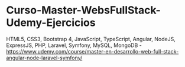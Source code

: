 # Curso-Master-WebsFullStack-Udemy-Ejercicios
HTML5, CSS3, Bootstrap 4, JavaScript, TypeScript, Angular, NodeJS, ExpressJS, PHP, Laravel, Symfony, MySQL, MongoDB - https://www.udemy.com/course/master-en-desarrollo-web-full-stack-angular-node-laravel-symfony/
